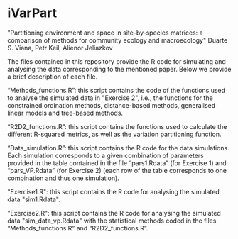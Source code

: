 # iVarPart

"Partitioning environment and space in site-by-species matrices: a comparison of methods for community ecology and macroecology"
Duarte S. Viana, Petr Keil, Alienor Jeliazkov


The files contained in this repository provide the R code for simulating and analysing the data corresponding to the mentioned paper. Below we provide a brief description of each file.

“Methods_functions.R”: this script contains the code of the functions used to analyse the simulated data in "Exercise 2", i.e., the functions for the constrained ordination methods, distance-based methods, generalised linear models and tree-based methods.

“R2D2_functions.R”: this script contains the functions used to calculate the different R-squared metrics, as well as the variation partitioning function.

“Data_simulation.R”: this script contains the R code for the data simulations. Each simulation corresponds to a given combination of parameters provided in the table contained in the file “pars1.Rdata” (for Exercise 1) and “pars_VP.Rdata” (for Exercise 2) (each row of the table corresponds to one combination and thus one simulation).

"Exercise1.R": this script contains the R code for analysing the simulated data "sim1.Rdata". 

"Exercise2.R": this script contains the R code for analysing the simulated data "sim_data_vp.Rdata" with the statistical methods coded in the files “Methods_functions.R” and “R2D2_functions.R”. 

